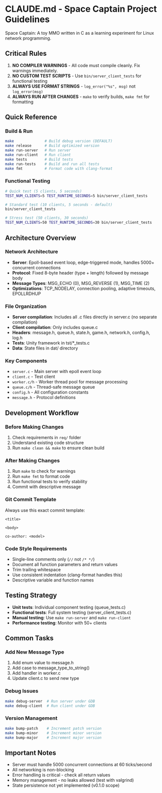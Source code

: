 # CLAUDE.md - Space Captain Project Guidelines

Space Captain: A toy MMO written in C as a learning experiment for Linux network programming.

## Critical Rules
1. **NO COMPILER WARNINGS** - All code must compile cleanly. Fix warnings immediately.
2. **NO CUSTOM TEST SCRIPTS** - Use `bin/server_client_tests` for functional testing
3. **ALWAYS USE FORMAT STRINGS** - `log_error("%s", msg)` not `log_error(msg)`
4. **ALWAYS RUN AFTER CHANGES** - `make` to verify builds, `make fmt` for formatting

## Quick Reference

### Build & Run
```bash
make              # Build debug version (DEFAULT)
make release      # Build optimized version
make run-server   # Run server
make run-client   # Run client
make tests        # Build tests
make run-tests    # Build and run all tests
make fmt          # Format code with clang-format
```

### Functional Testing
```bash
# Quick test (5 clients, 5 seconds)
TEST_NUM_CLIENTS=5 TEST_RUNTIME_SECONDS=5 bin/server_client_tests

# Standard test (10 clients, 5 seconds - default)
bin/server_client_tests

# Stress test (50 clients, 30 seconds)
TEST_NUM_CLIENTS=50 TEST_RUNTIME_SECONDS=30 bin/server_client_tests
```

## Architecture Overview

### Network Architecture
- **Server**: Epoll-based event loop, edge-triggered mode, handles 5000+ concurrent connections
- **Protocol**: Fixed 8-byte header (type + length) followed by message body
- **Message Types**: MSG_ECHO (0), MSG_REVERSE (1), MSG_TIME (2)
- **Optimizations**: TCP_NODELAY, connection pooling, adaptive timeouts, EPOLLRDHUP

### File Organization
- **Server compilation**: Includes all .c files directly in server.c (no separate compilation)
- **Client compilation**: Only includes queue.c
- **Headers**: message.h, queue.h, state.h, game.h, network.h, config.h, log.h
- **Tests**: Unity framework in tst/*_tests.c
- **Data**: State files in dat/ directory

### Key Components
- `server.c` - Main server with epoll event loop
- `client.c` - Test client
- `worker.c/h` - Worker thread pool for message processing
- `queue.c/h` - Thread-safe message queue
- `config.h` - All configuration constants
- `message.h` - Protocol definitions

## Development Workflow

### Before Making Changes
1. Check requirements in `req/` folder
2. Understand existing code structure
3. Run `make clean && make` to ensure clean build

### After Making Changes
1. Run `make` to check for warnings
2. Run `make fmt` to format code
3. Run functional tests to verify stability
4. Commit with descriptive message

### Git Commit Template
Always use this exact commit template:
```
<title>

<body>

co-author: <model>
```

### Code Style Requirements
- Single-line comments only (`//` not `/* */`)
- Document all function parameters and return values
- Trim trailing whitespace
- Use consistent indentation (clang-format handles this)
- Descriptive variable and function names

## Testing Strategy
- **Unit tests**: Individual component testing (queue_tests.c)
- **Functional tests**: Full system testing (server_client_tests.c)
- **Manual testing**: Use `make run-server` and `make run-client`
- **Performance testing**: Monitor with 50+ clients

## Common Tasks

### Add New Message Type
1. Add enum value to message.h
2. Add case to message_type_to_string()
3. Add handler in worker.c
4. Update client.c to send new type

### Debug Issues
```bash
make debug-server  # Run server under GDB
make debug-client  # Run client under GDB
```

### Version Management
```bash
make bump-patch    # Increment patch version
make bump-minor    # Increment minor version
make bump-major    # Increment major version
```

## Important Notes
- Server must handle 5000 concurrent connections at 60 ticks/second
- All networking is non-blocking
- Error handling is critical - check all return values
- Memory management - no leaks allowed (test with valgrind)
- State persistence not yet implemented (v0.1.0 scope)